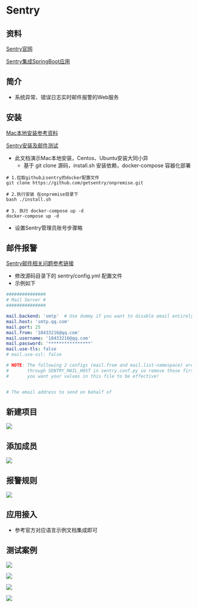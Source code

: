 # Sentry

## 资料

[Sentry官网](https://sentry.io/onboarding/cheche/welcome/)

[Sentry集成SpringBoot应用](https://sentry.io/onboarding/cheche/get-started/)

## 简介

- 系统异常、错误日志实时邮件报警的Web服务

## 安装

[Mac本地安装参考资料](https://zhuanlan.zhihu.com/p/405059653)

[Sentry安装及邮件测试](https://zhuanlan.zhihu.com/p/293863914)

- 此文档演示Mac本地安装，Centos、Ubuntu安装大同小异
  - 基于 git clone 源码，install.sh 安装依赖，docker-compose 容器化部署

```shell
# 1.拉取github上sentry的docker配置文件
git clone https://github.com/getsentry/onpremise.git

# 2.执行安装 在onpremise目录下
bash ./install.sh

# 3. 执行 docker-compose up -d
docker-compose up -d
```

- 设置Sentry管理员账号步骤略

## 邮件报警

[Sentry邮件相关问题参考链接](https://juejin.cn/post/6844904051700842510)

- 修改源码目录下的 sentry/config.yml 配置文件
- 示例如下

```yaml
###############
# Mail Server #
###############

mail.backend: 'smtp'  # Use dummy if you want to disable email entirely
mail.host: 'smtp.qq.com'
mail.port: 25
mail.from: '18433216@qq.com'
mail.username: '18433216@qq.com'
mail.password: '****************'
mail.use-tls: false
# mail.use-ssl: false

# NOTE: The following 2 configs (mail.from and mail.list-namespace) are set
#       through SENTRY_MAIL_HOST in sentry.conf.py so remove those first if
#       you want your values in this file to be effective!


# The email address to send on behalf of
```

## 新建项目

![](https://agefades-note.oss-cn-beijing.aliyuncs.com/1630897160471.png)

## 添加成员

![](https://agefades-note.oss-cn-beijing.aliyuncs.com/1630897205005.png)

## 报警规则

![](https://agefades-note.oss-cn-beijing.aliyuncs.com/1630897270866.png)

## 应用接入

- 参考官方对应语言示例文档集成即可

## 测试案例

![](https://agefades-note.oss-cn-beijing.aliyuncs.com/1630897345567.png)

![](https://agefades-note.oss-cn-beijing.aliyuncs.com/1630897364009.png)

![](https://agefades-note.oss-cn-beijing.aliyuncs.com/1630897471961.png)

![](https://agefades-note.oss-cn-beijing.aliyuncs.com/1630897506209.png)

